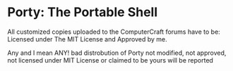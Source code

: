 # Porty: The Portable Shell

All customized copies uploaded to the ComputerCraft forums have to be:
Licensed under The MIT License and Approved by me.

Any and I mean ANY! bad distrobution of Porty not modified, not approved, not licensed under MIT License or claimed to be yours will be reported
